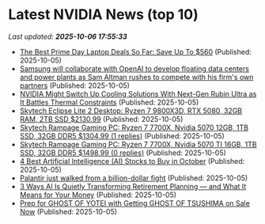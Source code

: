 # Latest NVIDIA News (top 10)
_Last updated: **2025-10-06 17:55:33**_

- [The Best Prime Day Laptop Deals So Far: Save Up To $560](https://www.forbes.com/sites/forbes-personal-shopper/2025/10/05/prime-day-laptop-deals/) (Published: 2025-10-05)
- [Samsung will collaborate with OpenAI to develop floating data centers and power plants as Sam Altman rushes to compete with his firm's own partners](https://www.techradar.com/pro/samsung-will-collaborate-with-openai-to-develop-floating-data-centers-and-power-plants-as-sam-altman-rushes-to-compete-with-his-firms-own-partners) (Published: 2025-10-05)
- [NVIDIA Might Switch Up Cooling Solutions With Next-Gen Rubin Ultra as It Battles Thermal Constraints](https://wccftech.com/nvidia-might-switch-cooling-solutions-with-rubin-ultra/) (Published: 2025-10-05)
- [Skytech Eclipse Lite 2 Desktop: Ryzen 7 9800X3D, RTX 5080, 32GB RAM, 2TB SSD $2130.99](https://slickdeals.net/f/18664246-skytech-eclipse-lite-2-desktop-ryzen-7-9800x3d-rtx-5080-32gb-ram-2tb-ssd-2130-99) (Published: 2025-10-05)
- [Skytech Rampage Gaming PC: Ryzen 7 7700X, Nvidia 5070 12GB, 1TB SSD, 32GB DDR5 $1304.99 (1 replies)](https://slickdeals.net/f/18664234-skytech-rampage-gaming-pc-ryzen-7-7700x-nvidia-5070-12gb-1tb-ssd-32gb-ddr5-1304-99) (Published: 2025-10-05)
- [Skytech Rampage Gaming PC: Ryzen 7 7700X, Nvidia 5070 TI 16GB, 1TB SSD, 32GB DDR5 $1498.99 (0 replies)](https://slickdeals.net/f/18664204-skytech-rampage-gaming-pc-ryzen-7-7700x-nvidia-5070-ti-16gb-1tb-ssd-32gb-ddr5-1498-99) (Published: 2025-10-05)
- [4 Best Artificial Intelligence (AI) Stocks to Buy in October](https://biztoc.com/x/7fe130a29c569e43) (Published: 2025-10-05)
- [Palantir just walked from a billion-dollar fight](https://www.thestreet.com/technology/palantir-just-walked-away-from-a-billion-dollar-fight) (Published: 2025-10-05)
- [3 Ways AI Is Quietly Transforming Retirement Planning — and What It Means for Your Money](https://finance.yahoo.com/news/3-ways-ai-quietly-transforming-162240565.html) (Published: 2025-10-05)
- [Prep for GHOST OF YOTEI with Getting GHOST OF TSUSHIMA on Sale Now](https://geektyrant.com/news/prep-for-ghost-of-yotei-with-getting-ghost-of-tsushima-on-sale-now) (Published: 2025-10-05)
